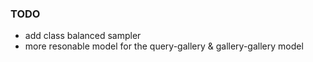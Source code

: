 ### TODO

+ add class balanced sampler
+ more resonable model for the query-gallery & gallery-gallery model
